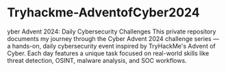 # Tryhackme-AdventofCyber2024
yber Advent 2024: Daily Cybersecurity Challenges This private repository documents my journey through the Cyber Advent 2024 challenge series — a hands-on, daily cybersecurity event inspired by TryHackMe's Advent of Cyber. Each day features a unique task focused on real-world skills like threat detection, OSINT, malware analysis, and SOC workflows.
